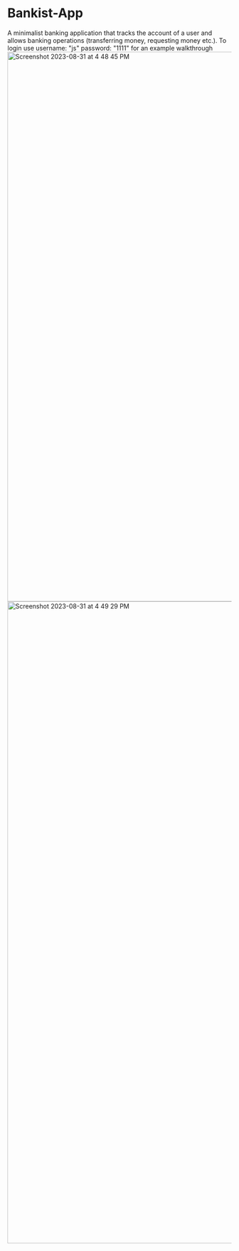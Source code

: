 # Bankist-App
A minimalist banking application that tracks the account of a user and allows banking operations (transferring money, requesting money etc.). To login use username: "js" password: "1111" for an example walkthrough
<img width="1233" alt="Screenshot 2023-08-31 at 4 48 45 PM" src="https://github.com/mohamk29/Bankist-App/assets/49575465/ca9370c3-c0ec-4578-86cb-e60aa49c1378">
<img width="1440" alt="Screenshot 2023-08-31 at 4 49 29 PM" src="https://github.com/mohamk29/Bankist-App/assets/49575465/9ed3a6f2-ecd1-41e9-a9cd-c8c9665ce465">
